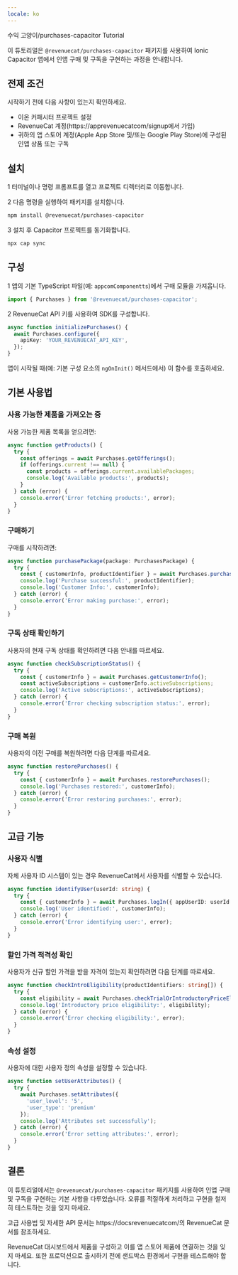 ```yaml
---
locale: ko
---
```


수익 고양이/purchases-capacitor Tutorial

이 튜토리얼은 `@revenuecat/purchases-capacitor` 패키지를 사용하여 Ionic Capacitor 앱에서 인앱 구매 및 구독을 구현하는 과정을 안내합니다.

## 전제 조건

시작하기 전에 다음 사항이 있는지 확인하세요.

- 이온 커패시터 프로젝트 설정
- RevenueCat 계정(https://apprevenuecatcom/signup에서 가입)
- 귀하의 앱 스토어 계정(Apple App Store 및/또는 Google Play Store)에 구성된 인앱 상품 또는 구독

## 설치

1 터미널이나 명령 프롬프트를 열고 프로젝트 디렉터리로 이동합니다.

2 다음 명령을 실행하여 패키지를 설치합니다.

```bash
npm install @revenuecat/purchases-capacitor
```

3 설치 후 Capacitor 프로젝트를 동기화합니다.

```bash
npx cap sync
```

## 구성

1 앱의 기본 TypeScript 파일(예: `appcomComponentts`)에서 구매 모듈을 가져옵니다.

```typescript
import { Purchases } from '@revenuecat/purchases-capacitor';
```

2 RevenueCat API 키를 사용하여 SDK를 구성합니다.

```typescript
async function initializePurchases() {
  await Purchases.configure({
    apiKey: 'YOUR_REVENUECAT_API_KEY',
  });
}
```

앱이 시작될 때(예: 기본 구성 요소의 `ngOnInit()` 메서드에서) 이 함수를 호출하세요.

## 기본 사용법

### 사용 가능한 제품을 가져오는 중

사용 가능한 제품 목록을 얻으려면:

```typescript
async function getProducts() {
  try {
    const offerings = await Purchases.getOfferings();
    if (offerings.current !== null) {
      const products = offerings.current.availablePackages;
      console.log('Available products:', products);
    }
  } catch (error) {
    console.error('Error fetching products:', error);
  }
}
```

### 구매하기

구매를 시작하려면:

```typescript
async function purchasePackage(package: PurchasesPackage) {
  try {
    const { customerInfo, productIdentifier } = await Purchases.purchasePackage({ aPackage: package });
    console.log('Purchase successful:', productIdentifier);
    console.log('Customer Info:', customerInfo);
  } catch (error) {
    console.error('Error making purchase:', error);
  }
}
```

### 구독 상태 확인하기

사용자의 현재 구독 상태를 확인하려면 다음 안내를 따르세요.

```typescript
async function checkSubscriptionStatus() {
  try {
    const { customerInfo } = await Purchases.getCustomerInfo();
    const activeSubscriptions = customerInfo.activeSubscriptions;
    console.log('Active subscriptions:', activeSubscriptions);
  } catch (error) {
    console.error('Error checking subscription status:', error);
  }
}
```

### 구매 복원

사용자의 이전 구매를 복원하려면 다음 단계를 따르세요.

```typescript
async function restorePurchases() {
  try {
    const { customerInfo } = await Purchases.restorePurchases();
    console.log('Purchases restored:', customerInfo);
  } catch (error) {
    console.error('Error restoring purchases:', error);
  }
}
```

## 고급 기능

### 사용자 식별

자체 사용자 ID 시스템이 있는 경우 RevenueCat에서 사용자를 식별할 수 있습니다.

```typescript
async function identifyUser(userId: string) {
  try {
    const { customerInfo } = await Purchases.logIn({ appUserID: userId });
    console.log('User identified:', customerInfo);
  } catch (error) {
    console.error('Error identifying user:', error);
  }
}
```

### 할인 가격 적격성 확인

사용자가 신규 할인 가격을 받을 자격이 있는지 확인하려면 다음 단계를 따르세요.

```typescript
async function checkIntroEligibility(productIdentifiers: string[]) {
  try {
    const eligibility = await Purchases.checkTrialOrIntroductoryPriceEligibility({ productIdentifiers });
    console.log('Introductory price eligibility:', eligibility);
  } catch (error) {
    console.error('Error checking eligibility:', error);
  }
}
```

### 속성 설정

사용자에 대한 사용자 정의 속성을 설정할 수 있습니다.

```typescript
async function setUserAttributes() {
  try {
    await Purchases.setAttributes({
      'user_level': '5',
      'user_type': 'premium'
    });
    console.log('Attributes set successfully');
  } catch (error) {
    console.error('Error setting attributes:', error);
  }
}
```

## 결론

이 튜토리얼에서는 `@revenuecat/purchases-capacitor` 패키지를 사용하여 인앱 구매 및 구독을 구현하는 기본 사항을 다루었습니다. 오류를 적절하게 처리하고 구현을 철저히 테스트하는 것을 잊지 마세요.

고급 사용법 및 자세한 API 문서는 https://docsrevenuecatcom/의 RevenueCat 문서를 참조하세요.

RevenueCat 대시보드에서 제품을 구성하고 이를 앱 스토어 제품에 연결하는 것을 잊지 마세요. 또한 프로덕션으로 출시하기 전에 샌드박스 환경에서 구현을 테스트해야 합니다.